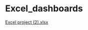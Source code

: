 # Excel_dashboards
[Excel project (2).xlsx](https://github.com/user-attachments/files/17282006/Excel.project.2.xlsx)
